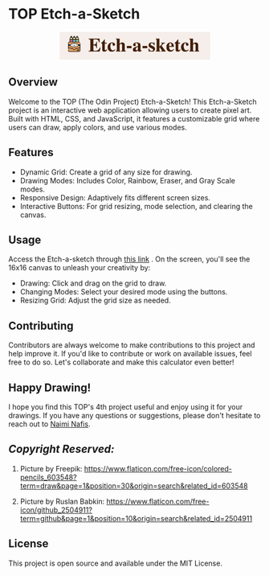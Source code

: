 # TOP Etch-a-Sketch

<p align="center">
  <img src="./img/etch-a-sketch.png" alt="TOP Calculator" width="300"/>
</p>

## Overview
Welcome to the TOP (The Odin Project) Etch-a-Sketch!
This Etch-a-Sketch project is an interactive web application allowing users to create pixel art. Built with HTML, CSS, and JavaScript, it features a customizable grid where users can draw, apply colors, and use various modes.

## Features
- Dynamic Grid: Create a grid of any size for drawing.
- Drawing Modes: Includes Color, Rainbow, Eraser, and Gray Scale modes.
- Responsive Design: Adaptively fits different screen sizes.
- Interactive Buttons: For grid resizing, mode selection, and clearing the canvas.

## Usage
Access the Etch-a-sketch through [this link](https://naiminafis.github.io/etch-a-sketch/) . On the screen, you'll see the 16x16 canvas to unleash your creativity by: 
- Drawing: Click and drag on the grid to draw.
- Changing Modes: Select your desired mode using the buttons.
- Resizing Grid: Adjust the grid size as needed.

## Contributing
Contributors are always welcome to make contributions to this project and help improve it. If you'd like to contribute or work on available issues, feel free to do so. Let's collaborate and make this calculator even better!

## Happy Drawing!
I hope you find this TOP's 4th project useful and enjoy using it for your drawings. If you have any questions or suggestions, please don't hesitate to reach out to [Naimi Nafis](https://github.com/NaimiNafis).

## *Copyright Reserved:*

1. Picture by Freepik: https://www.flaticon.com/free-icon/colored-pencils_603548?term=draw&page=1&position=30&origin=search&related_id=603548

2. Picture by Ruslan Babkin: https://www.flaticon.com/free-icon/github_2504911?term=github&page=1&position=10&origin=search&related_id=2504911

## License
This project is open source and available under the MIT License.